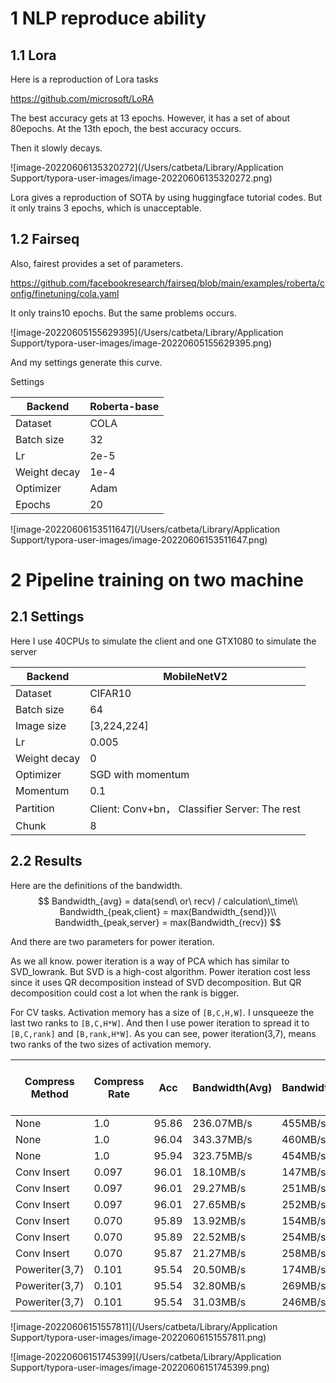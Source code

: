 # 1 NLP reproduce ability

## 1.1 Lora

Here is a reproduction of Lora tasks

https://github.com/microsoft/LoRA

The best accuracy gets at 13 epochs. However, it has a set of about 80epochs. At the 13th epoch, the best accuracy occurs.

Then it slowly decays.

![image-20220606135320272](/Users/catbeta/Library/Application Support/typora-user-images/image-20220606135320272.png)

Lora gives a reproduction of SOTA by using huggingface tutorial codes. But it only trains 3 epochs, which is unacceptable.

## 1.2 Fairseq

Also, fairest provides a set of parameters.

https://github.com/facebookresearch/fairseq/blob/main/examples/roberta/config/finetuning/cola.yaml

It only trains10 epochs. But the same problems occurs.

![image-20220605155629395](/Users/catbeta/Library/Application Support/typora-user-images/image-20220605155629395.png)

And my settings generate this curve.

Settings

| Backend      | Roberta-base |
| ------------ | ------------ |
| Dataset      | COLA         |
| Batch size   | 32           |
| Lr           | 2e-5         |
| Weight decay | 1e-4         |
| Optimizer    | Adam         |
| Epochs       | 20           |

![image-20220606153511647](/Users/catbeta/Library/Application Support/typora-user-images/image-20220606153511647.png)



# 2 Pipeline training on two machine

## 2.1 Settings

Here I use 40CPUs to simulate the client and one GTX1080 to simulate the server

| Backend      | MobileNetV2                                   |
| ------------ | --------------------------------------------- |
| Dataset      | CIFAR10                                       |
| Batch size   | 64                                            |
| Image size   | [3,224,224]                                   |
| Lr           | 0.005                                         |
| Weight decay | 0                                             |
| Optimizer    | SGD with momentum                             |
| Momentum     | 0.1                                           |
| Partition    | Client: Conv+bn， Classifier Server: The rest |
| Chunk        | 8                                             |

## 2.2 Results

Here are the definitions of the bandwidth.
$$
Bandwidth_{avg} = data(send\ or\ recv) / calculation\_time\\
Bandwidth_{peak,client} = max(Bandwidth_{send})\\
Bandwidth_{peak,server} = max(Bandwidth_{recv})
$$

And there are two parameters for power iteration.

As we all know. power iteration is a way of PCA which has similar to SVD_lowrank. But SVD is a high-cost algorithm. Power iteration cost less since it uses QR decomposition instead of SVD decomposition. But QR decomposition could cost a lot when the rank is bigger. 

For CV tasks. Activation memory has a size of `[B,C,H,W]`. I unsqueeze the last two ranks to `[B,C,H*W]`. And then I use power iteration to spread it to `[B,C,rank]` and `[B,rank,H*W]`. As you can see, power iteration(3,7), means two ranks of the two sizes of activation memory.



| Compress Method | Compress Rate | Acc   | Bandwidth(Avg) | Bandwidth(Peak,Client) | Bandwidth(Peak,Server) | Computation Time | Total Time per batch | Chunk |
| --------------- | ------------- | ----- | -------------- | ---------------------- | ---------------------- | ---------------- | -------------------- | ----- |
| None            | 1.0           | 95.86 | 236.07MB/s     | 455MB/s                | 454MB/s                | 0.48s            | 2.47s                | 1     |
| None            | 1.0           | 96.04 | 343.37MB/s     | 460MB/s                | 457MB/s                | 0.33s            | 2.15s                | 4     |
| None            | 1.0           | 95.94 | 323.75MB/s     | 454MB/s                | 458MB/s                | 0.35s            | 2.07s                | 8     |
| Conv Insert     | 0.097         | 96.01 | 18.10MB/s      | 147MB/s                | 149MB/s                | 0.55s            | 0.38s                | 1     |
| Conv Insert     | 0.097         | 96.01 | 29.27MB/s      | 251MB/s                | 253MB/s                | 0.34s            | 0.38s                | 4     |
| Conv Insert     | 0.097         | 96.01 | 27.65MB/s      | 252MB/s                | 253MB/s                | 0.36s            | 0.38s                | 8     |
| Conv Insert     | 0.070         | 95.89 | 13.92MB/s      | 154MB/s                | 148MB/s                | 0.55s            | 0.62s                | 1     |
| Conv Insert     | 0.070         | 95.89 | 22.52MB/s      | 254MB/s                | 255MB/s                | 0.34s            | 0.37s                | 4     |
| Conv Insert     | 0.070         | 95.87 | 21.27MB/s      | 258MB/s                | 261MB/s                | 0.36s            | 0.37s                | 8     |
| Poweriter(3,7)  | 0.101         | 95.54 | 20.50MB/s      | 174MB/s                | 177MB/s                | 0.56s            | 0.66s                | 1     |
| Poweriter(3,7)  | 0.101         | 95.54 | 32.80MB/s      | 269MB/s                | 249MB/s                | 0.35s            | 0.43s                | 4     |
| Poweriter(3,7)  | 0.101         | 95.54 | 31.03MB/s      | 246MB/s                | 248MB/s                | 0.37s            | 0.43s                | 4     |

![image-20220606151557811](/Users/catbeta/Library/Application Support/typora-user-images/image-20220606151557811.png)

![image-20220606151745399](/Users/catbeta/Library/Application Support/typora-user-images/image-20220606151745399.png)
